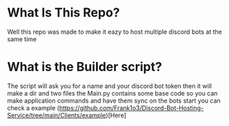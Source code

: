 # What Is This Repo?
Well this repo was made to make it eazy to host multiple discord bots at the same time

# What is the Builder script?
The script will ask you for a name and your discord bot token then it will make a dir and two files 
the Main.py contains some base code so you can make application commands and have them sync on the bots start you can check a example (https://github.com/Frank1o3/Discord-Bot-Hosting-Service/tree/main/Clients/example)[Here]